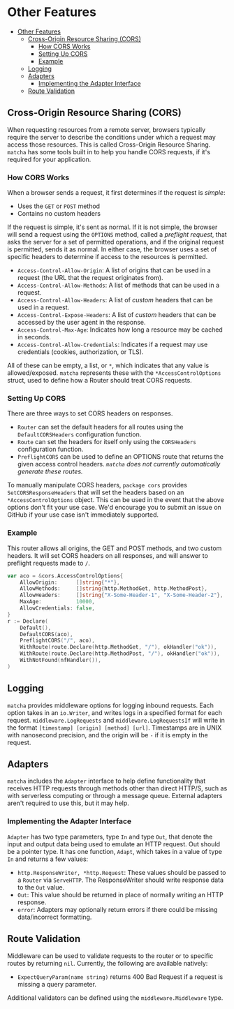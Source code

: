 # Other Features

- [Other Features](#other-features)
  - [Cross-Origin Resource Sharing (CORS)](#cross-origin-resource-sharing-cors)
    - [How CORS Works](#how-cors-works)
    - [Setting Up CORS](#setting-up-cors)
    - [Example](#example)
  - [Logging](#logging)
  - [Adapters](#adapters)
    - [Implementing the Adapter Interface](#implementing-the-adapter-interface)
  - [Route Validation](#route-validation)

## Cross-Origin Resource Sharing (CORS)

When requesting resources from a remote server, browsers typically require the server to describe the conditions under which a request may access those resources. This is called Cross-Origin Resource Sharing. `matcha` has some tools built in to help you handle CORS requests, if it's required for your application.

### How CORS Works

When a browser sends a request, it first determines if the request is *simple*:

- Uses the `GET` or `POST` method
- Contains no custom headers

If the request is simple, it's sent as normal. If it is not simple, the browser will send a request using the `OPTIONS` method, called a *preflight request*, that asks the server for a set of permitted operations, and if the original request is permitted, sends it as normal. In either case, the browser uses a set of specific headers to determine if access to the resources is permitted.

- `Access-Control-Allow-Origin`: A list of origins that can be used in a request (the URL that the request originates from).
- `Access-Control-Allow-Methods`: A list of methods that can be used in a request.
- `Access-Control-Allow-Headers`: A list of *custom* headers that can be used in a request.
- `Access-Control-Expose-Headers`: A list of *custom* headers that can be accessed by the user agent in the response.
- `Access-Control-Max-Age`: Indicates how long a resource may be cached in seconds.
- `Access-Control-Allow-Credentials`: Indicates if a request may use credentials (cookies, authorization, or TLS).

All of these can be empty, a list, or `*`, which indicates that any value is allowed/exposed. `matcha` represents these with the `*AccessControlOptions` struct, used to define how a Router should treat CORS requests.

### Setting Up CORS

There are three ways to set CORS headers on responses.

- `Router` can set the default headers for all routes using the `DefaultCORSHeaders` configuration function.
- `Route` can set the headers for itself only using the `CORSHeaders` configuration function.
- `PreflightCORS` can be used to define an OPTIONS route that returns the given access control headers. *`matcha` does not currently automatically generate these routes.*

To manually manipulate CORS headers, `package cors` provides `SetCORSResponseHeaders` that will set the headers based on an `*AccessControlOptions` object. This can be used in the event that the above options don't fit your use case. We'd encourage you to submit an issue on GitHub if your use case isn't immediately supported.

### Example

This router allows all origins, the GET and POST methods, and two custom headers. It will set CORS headers on all responses, and will answer to preflight requests made to `/`.

```go
var aco = &cors.AccessControlOptions{
    AllowOrigin:      []string{"*"},
    AllowMethods:     []string{http.MethodGet, http.MethodPost},
    AllowHeaders:     []string{"X-Some-Header-1", "X-Some-Header-2"},
    MaxAge:           10000,
    AllowCredentials: false,
}
r := Declare(
    Default(),
    DefaultCORS(aco),
    PreflightCORS("/", aco),
    WithRoute(route.Declare(http.MethodGet, "/"), okHandler("ok")),
    WithRoute(route.Declare(http.MethodPost, "/"), okHandler("ok")),
    WithNotFound(nfHandler()),
)
```

## Logging

`matcha` provides middleware options for logging inbound requests. Each option takes in an `io.Writer`, and writes logs in a specified format for each request. `middleware.LogRequests` and `middleware.LogRequestsIf` will write in the format `[timestamp] [origin] [method] [url]`. Timestamps are in UNIX with nanosecond precision, and the origin will be `-` if it is empty in the request.

## Adapters

`matcha` includes the `Adapter` interface to help define functionality that receives HTTP requests through methods other than direct HTTP/S, such as with serverless computing or through a message queue. External adapters aren't required to use this, but it may help.

### Implementing the Adapter Interface

`Adapter` has two type parameters, type `In` and type `Out`, that denote the input and output data being used to emulate an HTTP request. Out should be a pointer type. It has one function, `Adapt`, which takes in a value of type `In` and returns a few values:

- `http.ResponseWriter, *http.Request`: These values should be passed to a `Router` via `ServeHTTP`. The ResponseWriter should write response data to the `Out` value.
- `Out`: This value should be returned in place of normally writing an HTTP response.
- `error`: Adapters may optionally return errors if there could be missing data/incorrect formatting.

## Route Validation

Middleware can be used to validate requests to the router or to specific routes by returning `nil`. Currently, the following are available natively:

- `ExpectQueryParam(name string)` returns 400 Bad Request if a request is missing a query parameter.

Additional validators can be defined using the `middleware.Middleware` type.
